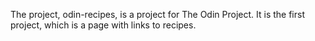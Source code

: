 The project, odin-recipes, is a project for The Odin Project. It is the first project, which is a page with links to recipes.
